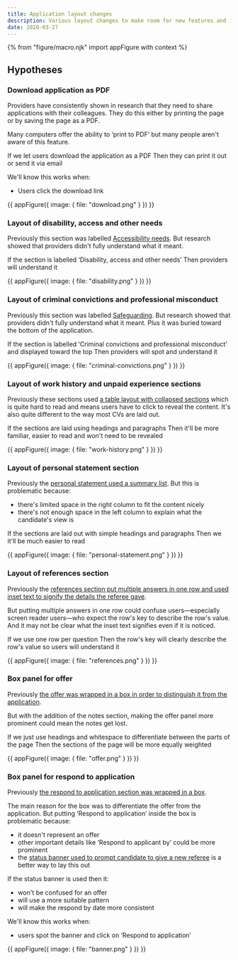 ```yaml
---
title: Application layout changes
description: Various layout changes to make room for new features and improve existing ones
date: 2020-03-27
---
```


{% from "figure/macro.njk" import appFigure with context %}

## Hypotheses

### Download application as PDF

Providers have consistently shown in research that they need to share applications with their colleagues. They do this either by printing the page or by saving the page as a PDF.

Many computers offer the ability to ‘print to PDF’ but many people aren't aware of this feature.

If we let users download the application as a PDF
Then they can print it out or send it via email

We'll know this works when:

- Users click the download link

{{ appFigure({
  image: {
    file: "download.png"
  }
}) }}

### Layout of disability, access and other needs

Previously this section was labelled [Accessibility needs](/manage-teacher-training-applications/offer-panel#offer-panel-new). But research showed that providers didn't fully understand what it meant.

If the section is labelled ‘Disability, access and other needs’
Then providers will understand it

{{ appFigure({
  image: {
    file: "disability.png"
  }
}) }}

### Layout of criminal convictions and professional misconduct

Previously this section was labelled [Safeguarding](/manage-teacher-training-applications/offer-panel#offer-panel-new). But research showed that providers didn't fully understand what it meant. Plus it was buried toward the bottom of the application.

If the section is labelled ‘Criminal convictions and professional misconduct’ and displayed toward the top
Then providers will spot and understand it

{{ appFigure({
  image: {
    file: "criminal-convictions.png"
  }
}) }}

### Layout of work history and unpaid experience sections

Previously these sections used [a table layout with collapsed sections](/manage-teacher-training-applications/offer-panel#offer-panel-new) which is quite hard to read and means users have to click to reveal the content. It's also quite different to the way most CVs are laid out.

If the sections are laid using headings and paragraphs
Then it'll be more familiar, easier to read and won't need to be revealed

{{ appFigure({
  image: {
    file: "work-history.png"
  }
}) }}

### Layout of personal statement section

Previously the [personal statement used a summary list](/manage-teacher-training-applications/offer-panel#offer-panel-new). But this is problematic because:

- there's limited space in the right column to fit the content nicely
- there's not enough space in the left column to explain what the candidate's view is

If the sections are laid out with simple headings and paragraphs
Then we it'll be much easier to read

{{ appFigure({
  image: {
    file: "personal-statement.png"
  }
}) }}

### Layout of references section

Previously the [references section put multiple answers in one row and used inset text to signify the details the referee gave](/apply-for-teacher-training/give-a-reference-second-iteration#provider-view-with-amended-relationshipw).

But putting multiple answers in one row could confuse users—especially screen reader users—who expect the row's key to describe the row's value. And it may not be clear what the inset text signifies even if it is noticed.

If we use one row per question
Then the row's key will clearly describe the row's value so users will understand it

{{ appFigure({
  image: {
    file: "references.png"
  }
}) }}

### Box panel for offer

Previously [the offer was wrapped in a box in order to distinguish it from the application](/manage-teacher-training-applications/offer-panel#offer-panel-offered).

But with the addition of the notes section, making the offer panel more prominent could mean the notes get lost.

If we just use headings and whitespace to differentiate between the parts of the page
Then the sections of the page will be more equally weighted

{{ appFigure({
  image: {
    file: "offer.png"
  }
}) }}

### Box panel for respond to application

Previously [the respond to application section was wrapped in a box](/manage-teacher-training-applications/offer-panel#offer-panel-new).

The main reason for the box was to differentiate the offer from the application. But putting ‘Respond to application’ inside the box is problematic because:

- it doesn't represent an offer
- other important details like ‘Respond to applicant by’ could be more prominent
- the [status banner used to prompt candidate to give a new referee](/apply-for-teacher-training/add-a-new-referee#application-dashboard-with-warning) is a better way to lay this out

If the status banner is used then it:
- won't be confused for an offer
- will use a more suitable pattern
- will make the respond by date more consistent

We'll know this works when:

- users spot the banner and click on ‘Respond to application’

{{ appFigure({
  image: {
    file: "banner.png"
  }
}) }}
